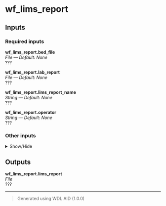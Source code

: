 # wf_lims_report


## Inputs

### Required inputs
<p name="wf_lims_report.bed_file">
        <b>wf_lims_report.bed_file</b><br />
        <i>File &mdash; Default: None</i><br />
        ???
</p>
<p name="wf_lims_report.lab_report">
        <b>wf_lims_report.lab_report</b><br />
        <i>File &mdash; Default: None</i><br />
        ???
</p>
<p name="wf_lims_report.lims_report_name">
        <b>wf_lims_report.lims_report_name</b><br />
        <i>String &mdash; Default: None</i><br />
        ???
</p>
<p name="wf_lims_report.operator">
        <b>wf_lims_report.operator</b><br />
        <i>String &mdash; Default: None</i><br />
        ???
</p>

### Other inputs
<details>
<summary> Show/Hide </summary>
<p name="wf_lims_report.lineage_report">
        <b>wf_lims_report.lineage_report</b><br />
        <i>File? &mdash; Default: None</i><br />
        ???
</p>
<p name="wf_lims_report.task_lims_report.docker">
        <b>wf_lims_report.task_lims_report.docker</b><br />
        <i>String &mdash; Default: "dbest/lims_report:v1.0.0"</i><br />
        ???
</p>
</details>

## Outputs
<p name="wf_lims_report.lims_report">
        <b>wf_lims_report.lims_report</b><br />
        <i>File</i><br />
        ???
</p>

<hr />

> Generated using WDL AID (1.0.0)
